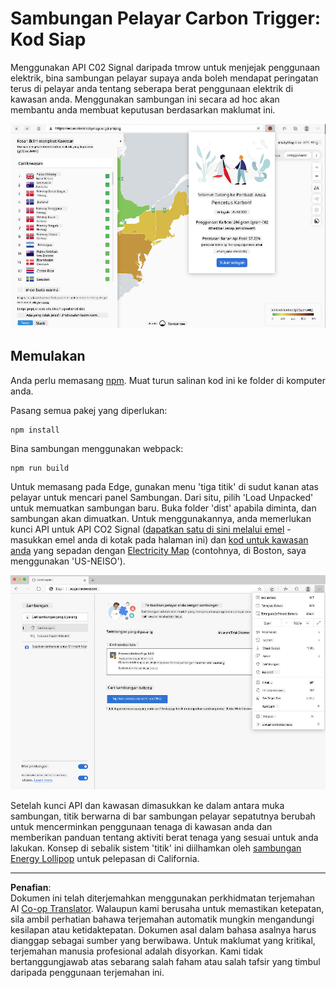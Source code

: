 <!--
CO_OP_TRANSLATOR_METADATA:
{
  "original_hash": "fab4e6b4f0efcd587a9029d82991f597",
  "translation_date": "2025-08-27T22:23:51+00:00",
  "source_file": "5-browser-extension/solution/README.md",
  "language_code": "ms"
}
-->
# Sambungan Pelayar Carbon Trigger: Kod Siap

Menggunakan API C02 Signal daripada tmrow untuk menjejak penggunaan elektrik, bina sambungan pelayar supaya anda boleh mendapat peringatan terus di pelayar anda tentang seberapa berat penggunaan elektrik di kawasan anda. Menggunakan sambungan ini secara ad hoc akan membantu anda membuat keputusan berdasarkan maklumat ini.

![screenshot sambungan](../../../../translated_images/extension-screenshot.0e7f5bfa110e92e3875e1bc9405edd45a3d2e02963e48900adb91926a62a5807.ms.png)

## Memulakan

Anda perlu memasang [npm](https://npmjs.com). Muat turun salinan kod ini ke folder di komputer anda.

Pasang semua pakej yang diperlukan:

```
npm install
```

Bina sambungan menggunakan webpack:

```
npm run build
```

Untuk memasang pada Edge, gunakan menu 'tiga titik' di sudut kanan atas pelayar untuk mencari panel Sambungan. Dari situ, pilih 'Load Unpacked' untuk memuatkan sambungan baru. Buka folder 'dist' apabila diminta, dan sambungan akan dimuatkan. Untuk menggunakannya, anda memerlukan kunci API untuk API CO2 Signal ([dapatkan satu di sini melalui emel](https://www.co2signal.com/) - masukkan emel anda di kotak pada halaman ini) dan [kod untuk kawasan anda](http://api.electricitymap.org/v3/zones) yang sepadan dengan [Electricity Map](https://www.electricitymap.org/map) (contohnya, di Boston, saya menggunakan 'US-NEISO').

![memasang](../../../../translated_images/install-on-edge.78634f02842c48283726c531998679a6f03a45556b2ee99d8ff231fe41446324.ms.png)

Setelah kunci API dan kawasan dimasukkan ke dalam antara muka sambungan, titik berwarna di bar sambungan pelayar sepatutnya berubah untuk mencerminkan penggunaan tenaga di kawasan anda dan memberikan panduan tentang aktiviti berat tenaga yang sesuai untuk anda lakukan. Konsep di sebalik sistem 'titik' ini diilhamkan oleh [sambungan Energy Lollipop](https://energylollipop.com/) untuk pelepasan di California.

---

**Penafian**:  
Dokumen ini telah diterjemahkan menggunakan perkhidmatan terjemahan AI [Co-op Translator](https://github.com/Azure/co-op-translator). Walaupun kami berusaha untuk memastikan ketepatan, sila ambil perhatian bahawa terjemahan automatik mungkin mengandungi kesilapan atau ketidaktepatan. Dokumen asal dalam bahasa asalnya harus dianggap sebagai sumber yang berwibawa. Untuk maklumat yang kritikal, terjemahan manusia profesional adalah disyorkan. Kami tidak bertanggungjawab atas sebarang salah faham atau salah tafsir yang timbul daripada penggunaan terjemahan ini.
